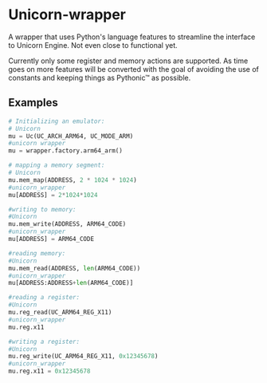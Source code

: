 # Unicorn-wrapper

A wrapper that uses Python's language features to streamline the interface to Unicorn Engine. Not even close to functional yet.

Currently only some register and memory actions are supported. As time goes on more features will be converted with the goal of avoiding the use of constants and keeping things as Pythonic™ as possible.

## Examples
```python
# Initializing an emulator:
# Unicorn
mu = Uc(UC_ARCH_ARM64, UC_MODE_ARM)
#unicorn wrapper
mu = wrapper.factory.arm64_arm()

# mapping a memory segment:
# Unicorn
mu.mem_map(ADDRESS, 2 * 1024 * 1024)
#unicorn_wrapper
mu[ADDRESS] = 2*1024*1024

#writing to memory:
#Unicorn
mu.mem_write(ADDRESS, ARM64_CODE)
#unicorn_wrapper
mu[ADDRESS] = ARM64_CODE

#reading memory:
#Unicorn
mu.mem_read(ADDRESS, len(ARM64_CODE))
#unicorn_wrapper
mu[ADDRESS:ADDRESS+len(ARM64_CODE)]

#reading a register:
#Unicorn
mu.reg_read(UC_ARM64_REG_X11)
#unicorn_wrapper
mu.reg.x11

#writing a register:
#Unicorn
mu.reg_write(UC_ARM64_REG_X11, 0x12345678)
#unicorn_wrapper
mu.reg.x11 = 0x12345678
```
